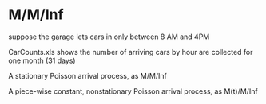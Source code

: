 # M/M/Inf

suppose the garage lets cars in only between 8 AM and 4PM

CarCounts.xls shows the number of arriving cars by hour are collected for one month (31 days)

A stationary Poisson arrival process, as M/M/Inf

A piece-wise constant, nonstationary Poisson arrival process, as M(t)/M/Inf
